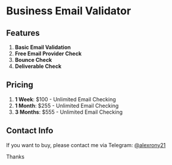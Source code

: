 # Business Email Validator

## Features
1. **Basic Email Validation**
2. **Free Email Provider Check**
3. **Bounce Check**
4. **Deliverable Check**

## Pricing
1. **1 Week**: $100 - Unlimited Email Checking
2. **1 Month**: $255 - Unlimited Email Checking
3. **3 Months**: $555 - Unlimited Email Checking

## Contact Info
If you want to buy, please contact me via Telegram: [@alexrony21](https://t.me/alexrony21)

Thanks
